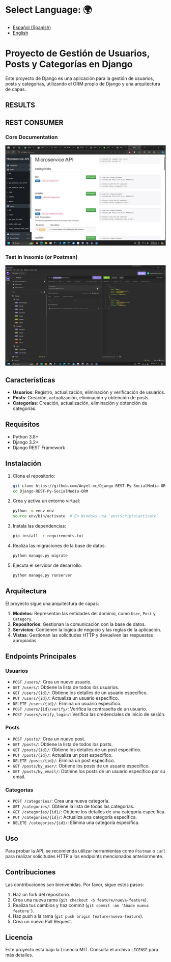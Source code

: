 # **Select Language:** 🌍
- [Español (Spanish)](README-es.md)
- [English](README.md)

# Proyecto de Gestión de Usuarios, Posts y Categorías en Django

Este proyecto de Django es una aplicación para la gestión de usuarios, posts y categorías, utilizando el ORM propio de Django y una arquitectura de capas.

## RESULTS
## REST CONSUMER
### Core Documentation
![Alt text](api_doc/doc.png)
### Test in Insomio (or Postman)
![Alt text](api_doc/insomia.png)


## Características

- **Usuarios**: Registro, actualización, eliminación y verificación de usuarios.
- **Posts**: Creación, actualización, eliminación y obtención de posts.
- **Categorías**: Creación, actualización, eliminación y obtención de categorías.

## Requisitos

- Python 3.8+
- Django 3.2+
- Django REST Framework

## Instalación

1. Clona el repositorio:
    ```sh
    git clone https://github.com/Anyel-ec/Django-REST-Py-SocialMedia-ORM
    cd Django-REST-Py-SocialMedia-ORM
    ```

2. Crea y activa un entorno virtual:
    ```sh
    python -m venv env
    source env/bin/activate  # En Windows usa `env\Scripts\activate`
    ```

3. Instala las dependencias:
    ```sh
    pip install -r requirements.txt
    ```

4. Realiza las migraciones de la base de datos:
    ```sh
    python manage.py migrate
    ```

5. Ejecuta el servidor de desarrollo:
    ```sh
    python manage.py runserver
    ```

## Arquitectura

El proyecto sigue una arquitectura de capas:

1. **Modelos**: Representan las entidades del dominio, como `User`, `Post` y `Category`.
2. **Repositorios**: Gestionan la comunicación con la base de datos.
3. **Servicios**: Contienen la lógica de negocio y las reglas de la aplicación.
4. **Vistas**: Gestionan las solicitudes HTTP y devuelven las respuestas apropiadas.

## Endpoints Principales

### Usuarios

- `POST /users/`: Crea un nuevo usuario.
- `GET /users/`: Obtiene la lista de todos los usuarios.
- `GET /users/{id}/`: Obtiene los detalles de un usuario específico.
- `PUT /users/{id}/`: Actualiza un usuario específico.
- `DELETE /users/{id}/`: Elimina un usuario específico.
- `POST /users/{id}/verify/`: Verifica la contraseña de un usuario.
- `POST /users/verify_login/`: Verifica las credenciales de inicio de sesión.

### Posts

- `POST /posts/`: Crea un nuevo post.
- `GET /posts/`: Obtiene la lista de todos los posts.
- `GET /posts/{id}/`: Obtiene los detalles de un post específico.
- `PUT /posts/{id}/`: Actualiza un post específico.
- `DELETE /posts/{id}/`: Elimina un post específico.
- `GET /posts/by_user/`: Obtiene los posts de un usuario específico.
- `GET /posts/by_email/`: Obtiene los posts de un usuario específico por su email.

### Categorías

- `POST /categories/`: Crea una nueva categoría.
- `GET /categories/`: Obtiene la lista de todas las categorías.
- `GET /categories/{id}/`: Obtiene los detalles de una categoría específica.
- `PUT /categories/{id}/`: Actualiza una categoría específica.
- `DELETE /categories/{id}/`: Elimina una categoría específica.

## Uso

Para probar la API, se recomienda utilizar herramientas como `Postman` o `curl` para realizar solicitudes HTTP a los endpoints mencionados anteriormente.

## Contribuciones

Las contribuciones son bienvenidas. Por favor, sigue estos pasos:

1. Haz un fork del repositorio.
2. Crea una nueva rama (`git checkout -b feature/nueva-feature`).
3. Realiza tus cambios y haz commit (`git commit -am 'Añade nueva feature'`).
4. Haz push a la rama (`git push origin feature/nueva-feature`).
5. Crea un nuevo Pull Request.

## Licencia

Este proyecto está bajo la Licencia MIT. Consulta el archivo `LICENSE` para más detalles.